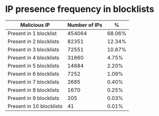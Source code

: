 # IP presence frequency in blocklists
| Malicious IP | Number of IPs | % |
|----|----|----|
| Present in 1 blocklist | 454064 | 68.06% |
| Present in 2 blocklists | 82351 | 12.34% |
| Present in 3 blocklists | 72551 | 10.87% |
| Present in 4 blocklists | 31660 | 4.75% |
| Present in 5 blocklists | 14684 | 2.20% |
| Present in 6 blocklists | 7252 | 1.09% |
| Present in 7 blocklists | 2685 | 0.40% |
| Present in 8 blocklists | 1670 | 0.25% |
| Present in 9 blocklists | 205 | 0.03% |
| Present in 10 blocklists | 41 | 0.01% |
